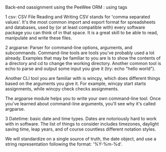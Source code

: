 Back-end oassignment using the PeeWee ORM :
using tags 

1
csv: CSV File Reading and Writing
CSV stands for 'comma separated values'. It's the most common import and export format for spreadsheets and databases, used by (or at least compatible with) every software package you can think of in that space. It is a great skill to be able to read, manipulate and write these files.

2
argparse: Parser for command-line options, arguments, and subcommands.
Command-line tools are tools you've probably used a lot already. Examples that may be familiar to you are ls to show the contents of a directory and cd to change the working directory. Another common tool is echo to parse and output some input you give it (try: echo "hello world").

Another CLI tool you are familiar with is wincpy, which does different things based on the arguments you give it. For example, wincpy start starts assignments, while wincpy check checks assignments.

The argparse module helps you to write your own command-line tool. Once you've learned about command-line arguments, you'll see why it's called argparse.  


3
Datetime: basic date and time types.
Dates are notoriously hard to work with in software. The list of things to consider includes timezones, daylight saving time, leap years, and of course countless different notation styles.

We will standardize on a single source of truth, the date object, and use a string representation following the format: '%Y-%m-%d'.
